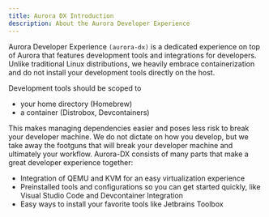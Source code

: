 ```yaml
---
title: Aurora DX Introduction
description: About the Aurora Developer Experience
---
```


Aurora Developer Experience `(aurora-dx)` is a dedicated experience on top of Aurora that features development tools and integrations for developers. Unlike traditional Linux distributions, we heavily embrace containerization and do not install your development tools directly on the host.

Development tools should be scoped to

- your home directory (Homebrew)
- a container (Distrobox, Devcontainers)

This makes managing dependencies easier and poses less risk to break your developer machine. We do not dictate on how you develop, but we take away the footguns that will break your developer machine and ultimately your workflow. Aurora-DX consists of many parts that make a great developer experience together:

- Integration of QEMU and KVM for an easy virtualization experience
- Preinstalled tools and configurations so you can get started quickly, like Visual Studio Code and Devcontainer Integration
- Easy ways to install your favorite tools like Jetbrains Toolbox
